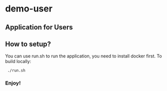 # demo-user

## Application for Users

## How to setup?

You can use run.sh to run the application, you need to install docker first.
To build locally:

     ./run.sh
     
    
 ### Enjoy!